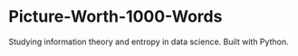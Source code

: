# Picture-Worth-1000-Words
Studying information theory and entropy in data science. Built with Python.
